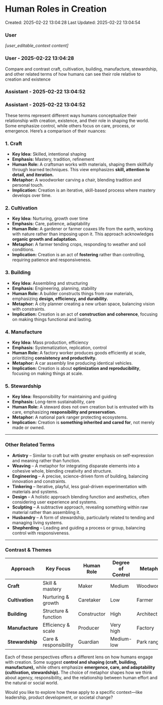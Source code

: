 # Human Roles in Creation

Created: 2025-02-22 13:04:28
Last Updated: 2025-02-22 13:04:54

### User

*[user_editable_context content]*

### User - 2025-02-22 13:04:28

Compare and contrast craft, cultivation, building, manufacture, stewardship, and other related terms of how humans can see their role relative to creation and existence

### Assistant - 2025-02-22 13:04:52



### Assistant - 2025-02-22 13:04:52

These terms represent different ways humans conceptualize their relationship with creation, existence, and their role in shaping the world. Some emphasize control, while others focus on care, process, or emergence. Here’s a comparison of their nuances:

### **1. Craft**  
- **Key Idea:** Skilled, intentional shaping  
- **Emphasis:** Mastery, tradition, refinement  
- **Human Role:** A craftsman works with materials, shaping them skillfully through learned techniques. This view emphasizes **skill, attention to detail, and iteration.**  
- **Metaphor:** A woodworker carving a chair, blending tradition and personal touch.  
- **Implication:** Creation is an iterative, skill-based process where mastery develops over time.  

### **2. Cultivation**  
- **Key Idea:** Nurturing, growth over time  
- **Emphasis:** Care, patience, adaptability  
- **Human Role:** A gardener or farmer coaxes life from the earth, working with nature rather than imposing upon it. This approach acknowledges **organic growth and adaptation.**  
- **Metaphor:** A farmer tending crops, responding to weather and soil conditions.  
- **Implication:** Creation is an act of **fostering** rather than controlling, requiring patience and responsiveness.  

### **3. Building**  
- **Key Idea:** Assembling and structuring  
- **Emphasis:** Engineering, planning, stability  
- **Human Role:** A builder constructs things from raw materials, emphasizing **design, efficiency, and durability.**  
- **Metaphor:** A city planner creating a new urban space, balancing vision with constraints.  
- **Implication:** Creation is an act of **construction and coherence**, focusing on making things functional and lasting.  

### **4. Manufacture**  
- **Key Idea:** Mass production, efficiency  
- **Emphasis:** Systematization, replication, control  
- **Human Role:** A factory worker produces goods efficiently at scale, prioritizing **consistency and productivity.**  
- **Metaphor:** A car assembly line producing identical vehicles.  
- **Implication:** Creation is about **optimization and reproducibility**, focusing on making things at scale.  

### **5. Stewardship**  
- **Key Idea:** Responsibility for maintaining and guiding  
- **Emphasis:** Long-term sustainability, care  
- **Human Role:** A steward does not own creation but is entrusted with its care, emphasizing **responsibility and preservation.**  
- **Metaphor:** A national park ranger protecting ecosystems.  
- **Implication:** Creation is **something inherited and cared for**, not merely made or owned.  

---

### **Other Related Terms**  

- **Artistry** – Similar to craft but with greater emphasis on self-expression and meaning rather than function.  
- **Weaving** – A metaphor for integrating disparate elements into a cohesive whole, blending creativity and structure.  
- **Engineering** – A precise, science-driven form of building, balancing innovation and constraints.  
- **Tinkering** – Iterative, playful, less goal-driven experimentation with materials and systems.  
- **Design** – A holistic approach blending function and aesthetics, often considering user experience and systems.  
- **Sculpting** – A subtractive approach, revealing something within raw material rather than assembling it.  
- **Husbandry** – A form of stewardship, particularly related to tending and managing living systems.  
- **Shepherding** – Leading and guiding a process or group, balancing control with responsiveness.  

---

### **Contrast & Themes**  

| Approach       | Key Focus         | Human Role        | Degree of Control | Metaphor |
|---------------|------------------|-------------------|------------------|----------|
| **Craft**      | Skill & mastery   | Maker             | Medium            | Woodworker |
| **Cultivation** | Nurturing & growth | Caretaker         | Low               | Farmer |
| **Building**   | Structure & function | Constructor      | High              | Architect |
| **Manufacture** | Efficiency & scale | Producer         | Very high         | Factory |
| **Stewardship** | Care & responsibility | Guardian      | Medium-low        | Park ranger |

Each of these perspectives offers a different lens on how humans engage with creation. Some suggest **control and shaping (craft, building, manufacture),** while others emphasize **emergence, care, and adaptability (cultivation, stewardship).** The choice of metaphor shapes how we think about agency, responsibility, and the relationship between human effort and the natural or social world.

Would you like to explore how these apply to a specific context—like leadership, product development, or societal change?

